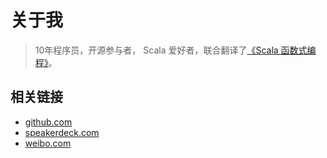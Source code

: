# 关于我

> 10年程序员，开源参与者， Scala 爱好者，联合翻译了[《Scala 函数式编程》](https://www.amazon.cn/dp/B01DWKIT9I/)。



## 相关链接

* [github.com](https://github.com/zhongl)
* [speakerdeck.com](speakerdeck.com/zhongl)
* [weibo.com](weibo.com/cafusic)